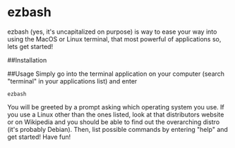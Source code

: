 # ezbash
ezbash (yes, it's uncapitalized on purpose) is way to ease your way into using the MacOS or Linux terminal, that most powerful of applications so, lets get started!

##Installation

##Usage
Simply go into the terminal application on your computer (search "terminal" in your applications list) and enter
```
ezbash
```
You will be greeted by a prompt asking which operating system you use. If you use a Linux other than the ones listed, look at that distributors website or on Wikipedia and you should be able to find out the overarching distro (it's probably Debian). Then, list possible commands by entering "help" and get started! Have fun!
